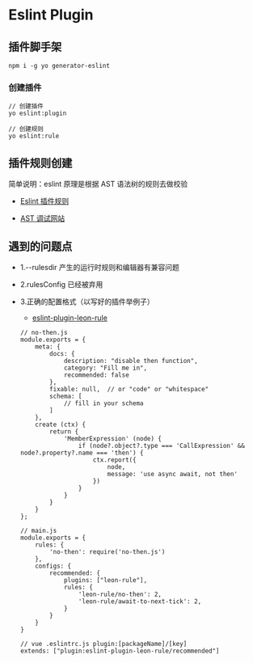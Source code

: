 # Eslint Plugin

## 插件脚手架

```
npm i -g yo generator-eslint
```

### 创建插件

```
// 创建插件
yo eslint:plugin

// 创建规则
yo eslint:rule
```

## 插件规则创建

简单说明：eslint 原理是根据 AST 语法树的规则去做校验

- [Eslint 插件规则](https://eslint.org/docs/developer-guide/working-with-rules)

- [AST 调试网站](https://astexplorer.net/)

## 遇到的问题点

- 1.--rulesdir 产生的运行时规则和编辑器有兼容问题

- 2.rulesConfig 已经被弃用

- 3.正确的配置格式（以写好的插件举例子）
    - [eslint-plugin-leon-rule](https://github.com/lishaobos/eslint-plugin-leon-rule)
    ```
    // no-then.js
    module.exports = {
        meta: {
            docs: {
                description: "disable then function",
                category: "Fill me in",
                recommended: false
            },
            fixable: null,  // or "code" or "whitespace"
            schema: [
                // fill in your schema
            ]
        },
        create (ctx) {
            return {
                'MemberExpression' (node) {
                    if (node?.object?.type === 'CallExpression' && node?.property?.name === 'then') {
                        ctx.report({
                            node,
                            message: 'use async await, not then'
                        })
                    }
                }
            }
        }
    };

    // main.js
    module.exports = {
        rules: {
            'no-then': require('no-then.js')
        },
        configs: {
            recommended: {
                plugins: ["leon-rule"],
                rules: {
                    'leon-rule/no-then': 2,
                    'leon-rule/await-to-next-tick': 2,
                }
            }
        }
    }

    // vue .eslintrc.js plugin:[packageName]/[key]
    extends: ["plugin:eslint-plugin-leon-rule/recommended"]
    ```